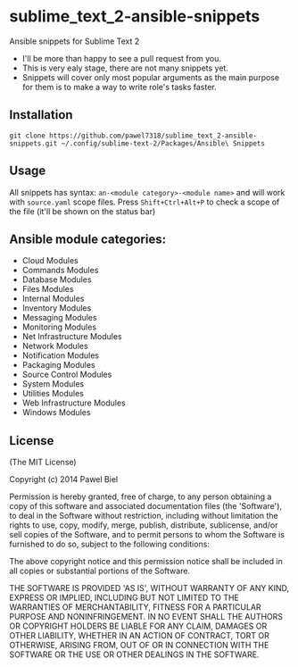 sublime_text_2-ansible-snippets
===============================

Ansible snippets for Sublime Text 2

* I'll be more than happy to see a pull request from you.
* This is very ealy stage, there are not many snippets yet. 
* Snippets will cover only most popular arguments as the main purpose for them is to make a way to write role's tasks faster.


## Installation

`git clone https://github.com/pawel7318/sublime_text_2-ansible-snippets.git ~/.config/sublime-text-2/Packages/Ansible\ Snippets`


## Usage

All snippets has syntax: `an-<module category>-<module name>`
and will work with `source.yaml` scope files. Press `Shift+Ctrl+Alt+P` to check a scope of the file (it'll be shown on the status bar)


## Ansible module categories:

* Cloud Modules
* Commands Modules
* Database Modules
* Files Modules
* Internal Modules
* Inventory Modules
* Messaging Modules
* Monitoring Modules
* Net Infrastructure Modules
* Network Modules
* Notification Modules
* Packaging Modules
* Source Control Modules
* System Modules
* Utilities Modules
* Web Infrastructure Modules
* Windows Modules

## License
(The MIT License)

Copyright (c) 2014 Pawel Biel

Permission is hereby granted, free of charge, to any person obtaining a copy of this software and associated documentation files (the 'Software'), to deal in the Software without restriction, including without limitation the rights to use, copy, modify, merge, publish, distribute, sublicense, and/or sell copies of the Software, and to permit persons to whom the Software is furnished to do so, subject to the following conditions:

The above copyright notice and this permission notice shall be included in all copies or substantial portions of the Software.

THE SOFTWARE IS PROVIDED 'AS IS', WITHOUT WARRANTY OF ANY KIND, EXPRESS OR IMPLIED, INCLUDING BUT NOT LIMITED TO THE WARRANTIES OF MERCHANTABILITY, FITNESS FOR A PARTICULAR PURPOSE AND NONINFRINGEMENT. IN NO EVENT SHALL THE AUTHORS OR COPYRIGHT HOLDERS BE LIABLE FOR ANY CLAIM, DAMAGES OR OTHER LIABILITY, WHETHER IN AN ACTION OF CONTRACT, TORT OR OTHERWISE, ARISING FROM, OUT OF OR IN CONNECTION WITH THE SOFTWARE OR THE USE OR OTHER DEALINGS IN THE SOFTWARE.
